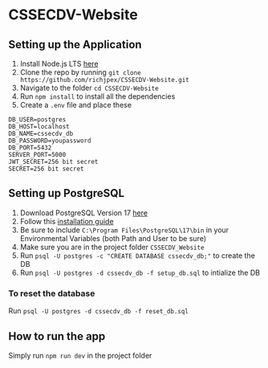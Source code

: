 # CSSECDV-Website

## Setting up the Application
1. Install Node.js LTS [here](https://nodejs.org/en/download)
2. Clone the repo by running `git clone https://github.com/richjpex/CSSECDV-Website.git`
3. Navigate to the folder `cd CSSECDV-Website`
4. Run `npm install` to install all the dependencies
5. Create a `.env` file and place these
```
DB_USER=postgres
DB_HOST=localhost
DB_NAME=cssecdv_db
DB_PASSWORD=youpassword
DB_PORT=5432
SERVER_PORT=5000
JWT_SECRET=256 bit secret
SECRET=256 bit secret
```

## Setting up PostgreSQL
1. Download PostgreSQL Version 17 [here](https://www.postgresql.org/download/)
2. Follow this [installation guide](https://www.w3schools.com/postgresql/postgresql_install.php)
3. Be sure to include `C:\Program Files\PostgreSQL\17\bin` in your Environmental Variables (both Path and User to be sure)
4. Make sure you are in the project folder `CSSECDV_Website`
5. Run `psql -U postgres -c "CREATE DATABASE cssecdv_db;"` to create the DB
6. Run `psql -U postgres -d cssecdv_db -f setup_db.sql` to intialize the DB
### To reset the database
Run `psql -U postgres -d cssecdv_db -f reset_db.sql`

## How to run the app
Simply run `npm run dev` in the project folder

